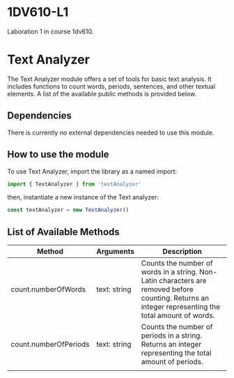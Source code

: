 # 1DV610-L1
Laboration 1 in course 1dv610.

# Text Analyzer
The Text Analyzer module offers a set of tools for basic text analysis. It includes functions to count words, periods, sentences, and other textual elements. A list of the available public methods is provided below.

## Dependencies

There is currently no external dependencies needed to use this module.

## How to use the module

To use Text Analyzer, import the library as a named import:
``` javascript
import { TextAnalyzer } from 'textAnalyzer'
```
then, instantiate a new instance of the Text analyzer:
``` javascript
const textAnalyzer = new TextAnalyzer()
```

## List of Available Methods

| Method     | Arguments   | Description   |
|------------|-------------|---------------|
| count.numberOfWords | text: string | Counts the number of words in a string. Non-Latin characters are removed before counting. Returns an integer representing the total amount of words. |
| count.numberOfPeriods | text: string | Counts the number of periods in a string. Returns an integer representing the total amount of periods. |
| | | |
